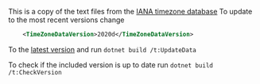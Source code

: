 This is a copy of the text files from the [IANA timezone database](https://www.iana.org/time-zones) To update to the most recent versions change
```xml
    <TimeZoneDataVersion>2020d</TimeZoneDataVersion>
```
To the [latest version](https://data.iana.org/time-zones/tzdb/version) and run `dotnet build /t:UpdateData`

To check if the included version is up to date run `dotnet build /t:CheckVersion`